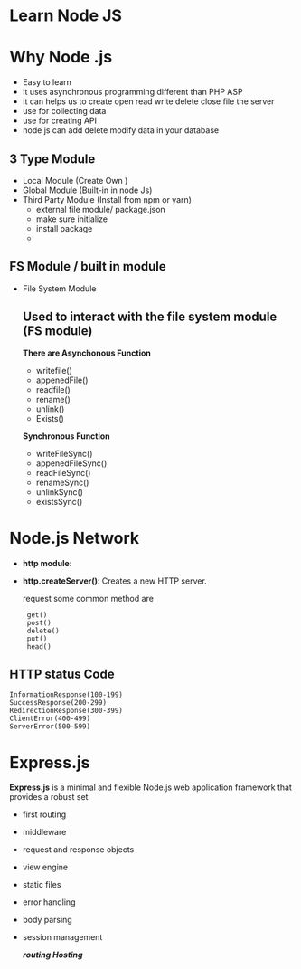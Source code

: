 # Learn Node JS

# Why Node .js

  - Easy to learn
  - it uses asynchronous programming different than PHP ASP
  - it can helps us to create open read write delete close file the server
  - use for collecting data 
  - use for creating API
  - node js can add delete modify data in your database





## 3 Type Module 
   - Local Module (Create Own )
   - Global Module (Built-in in node Js)
   - Third Party Module (Install from npm or yarn)
      - external file module/ package.json
      - make sure initialize
      - install package
      - 




## FS Module / built in module
- File System Module
   ## Used to interact with the file system module (FS module)
     **There are Asynchonous Function**
     - writefile()
     - appenedFile()
     - readfile()
     - rename()
     - unlink()
     - Exists()

     **Synchronous Function**
     - writeFileSync()
     - appenedFileSync()
     - readFileSync()
     - renameSync()
     - unlinkSync()
     - existsSync()


# Node.js Network 
- **http module**:
- **http.createServer()**: Creates a new HTTP server.


   request some common method are

       get()
       post()
       delete()
       put()
       head()

## HTTP status Code 
    InformationResponse(100-199)
    SuccessResponse(200-299)
    RedirectionResponse(300-399)
    ClientError(400-499)
    ServerError(500-599)

 

# Express.js  
   **Express.js** is a minimal and flexible Node.js web application framework that provides a robust set

   - first routing
   - middleware
   - request and response objects
   - view engine
   - static files
   - error handling
   - body parsing
   - session management
   
      ***routing  Hosting*** 



